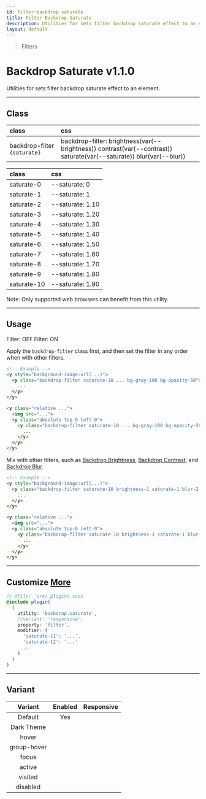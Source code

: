 ```yaml
---
id: filter-backdrop-saturate
title: Filter Backdrop Saturate
description: Utilities for sets filter backdrop saturate effect to an element.
layout: default
---
```


> Filters

# Backdrop Saturate <span class="ml-1 px-2 py-1 text-sm text-gray-600 bg-gray-300">v1.1.0</span>

Utilities for sets filter backdrop saturate effect to an element.

---

## Class

| <span class="px-3 py-1 text-white bg-charcoal-100 rounded-full">class</span> | <span class="px-3 py-1 text-white bg-charcoal-100 rounded-full">css</span> |
|:--|:--|
| backdrop-filter `{saturate}` | backdrop-filter: brightness(var(--brightness)) contrast(var(--contrast)) saturate(var(--saturate)) blur(var(--blur)) |

| <span class="px-3 py-1 text-white bg-charcoal-100 rounded-full">class</span> | <span class="px-3 py-1 text-white bg-charcoal-100 rounded-full">css</span> |
|:--|:--|
| saturate-0 | --saturate: 0 |
| saturate-1 | --saturate: 1 |
| saturate-2 | --saturate: 1.10 |
| saturate-3 | --saturate: 1.20 |
| saturate-4 | --saturate: 1.30 |
| saturate-5 | --saturate: 1.40 |
| saturate-6 | --saturate: 1.50 |
| saturate-7 | --saturate: 1.60 |
| saturate-8 | --saturate: 1.70 |
| saturate-9 | --saturate: 1.80 |
| saturate-10 | --saturate: 1.90 |

<y class="m-4 p-3 border-l-8 border-orange-600 text-sm text-orange-600 bg-orange-200">
  <span class="pr-1 font-semibold">
    Note:
  </span>
  Only supported web browsers can benefit from this utility.
</y>

---

## Usage

<y class="mx-2 my-2 mx-auto flex">
  <y class="p-2 w-1/2">
    <y class="flex justify-center items-center w-full h-48 bg-auto bg-center bg-no-repeat rounded-lg"
       style="background-image:url('https://picsum.photos/500?=4')">
      <y class="w-32 h-32 bg-gray-100 bg-opacity-50"></y>
    </y>
    <y class="pt-2 text-sm text-center">
      Filter: OFF
    </y>
  </y>
  <y class="m-2 w-1/2">
    <y class="flex justify-center items-center w-full h-48 bg-auto bg-center bg-no-repeat rounded-lg"
       style="background-image:url('https://picsum.photos/500?=4')">
      <y class="backdrop-filter saturate-10 w-32 h-32 bg-gray-100 bg-opacity-50"></y>
    </y>
    <y class="pt-2 text-sm text-center">
      Filter: ON
    </y>
  </y>
</y>

Apply the `backdrop-filter` class first, and then set the filter in any order when with other filters.

```html
<!-- Example -->
<y style="background-image:url(...)">
  <y class="backdrop-filter saturate-10 ... bg-gray-100 bg-opacity-50">
    ...
  </y>
</y>

<y class="relative ...">
  <img src="...">
  <y class="absolute top-0 left-0">
    <y class="backdrop-filter saturate-10 ... bg-gray-100 bg-opacity-50">
      ...
    </y>
  </y>
</y>
```

Mix with other filters, such as [Backdrop Brightness](/filter-backdrop-brightness/), [Backdrop Contrast](/filter-backdrop-contrast/), and [Backdrop Blur](/filter-backdrop-blur).

```html
<!-- Example -->
<y style="background-image:url(...)">
  <y class="backdrop-filter saturate-10 brightness-1 saturate-1 blur-2 ... bg-gray-100 bg-opacity-50">
    ...
  </y>
</y>

<y class="relative ...">
  <img src="...">
  <y class="absolute top-0 left-0">
    <y class="backdrop-filter saturate-10 brightness-1 saturate-1 blur-2 ... bg-gray-100 bg-opacity-50">
      ...
    </y>
  </y>
</y>
```

---

## Customize <a class="ml-1 px-2 py-1 text-sm text-gray-600 bg-gray-300" href="/plugin-api/">More</a>

```scss
// @file: `src/_plugins.scss`
@include plugin(
  (
    utility: 'backdrop.saturate',
    //variant: 'responsive',
    property: 'filter',
    modifier: (
      'saturate-11': '...',
      'saturate-12': '...'
      ...
    )
  )
)
```

---

## Variant

| <span class="font-semibold underline">Variant</span> | <span class="font-semibold underline">Enabled</span> | <span class="font-semibold underline">Responsive</span> |
|:-:|:-:|:-:|
| Default | Yes | |
| Dark Theme | | |
| hover| | |
| group-hover | | |
| focus | | |
| active | | |
| visited | | |
| disabled | | |
